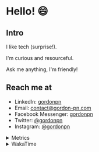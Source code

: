 # Hello! 😄

## Intro

I like tech (surprise!).

I'm curious and resourceful.

Ask me anything, I'm friendly!

## Reach me at

- LinkedIn: [gordonpn](https://www.linkedin.com/in/gordonpn/)
- Email: [contact@gordon-pn.com](mailto:contact@gordon-pn.com)
- Facebook Messenger: [gordonpn](https://www.messenger.com/t/Gordonpn)
- Twitter: [@gordonpn](https://twitter.com/Gordonpn)
- Instagram: [@gordonpn](https://www.instagram.com/gordonpn/)

<details>
  <summary>Metrics</summary>

  <img align="center" src="https://github.com/gordonpn/gordonpn/blob/master/github-metrics.svg" alt="GitHub Metrics">

</details>

<details>
  <summary>WakaTime</summary>

  <!--START_SECTION:waka-->

```text
TypeScript   3 hrs 9 mins    ████████████▒░░░░░░░░░░░░   49.96 %
Bash         2 hrs 14 mins   █████████░░░░░░░░░░░░░░░░   35.54 %
Other        26 mins         █▓░░░░░░░░░░░░░░░░░░░░░░░   06.88 %
```

<!--END_SECTION:waka-->
</details>
